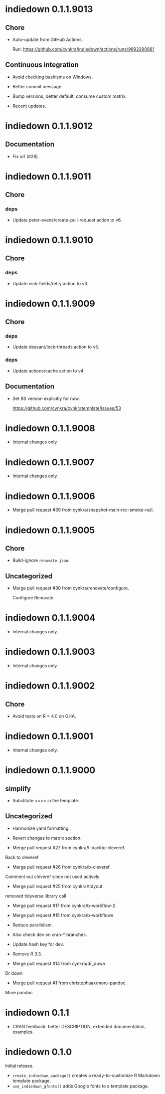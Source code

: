 <!-- NEWS.md is maintained by https://fledge.cynkra.com, contributors should not edit this file -->

# indiedown 0.1.1.9013

## Chore

- Auto-update from GitHub Actions.

  Run: https://github.com/cynkra/indiedown/actions/runs/9692290881

## Continuous integration

- Avoid checking bashisms on Windows.

- Better commit message.

- Bump versions, better default, consume custom matrix.

- Recent updates.


# indiedown 0.1.1.9012

## Documentation

- Fix url (#28).


# indiedown 0.1.1.9011

## Chore

### deps

- Update peter-evans/create-pull-request action to v6.


# indiedown 0.1.1.9010

## Chore

### deps

- Update nick-fields/retry action to v3.


# indiedown 0.1.1.9009

## Chore

### deps

- Update dessant/lock-threads action to v5.

### deps

- Update actions/cache action to v4.

## Documentation

- Set BS version explicitly for now.

  https://github.com/cynkra/cynkratemplate/issues/53


# indiedown 0.1.1.9008

- Internal changes only.


# indiedown 0.1.1.9007

- Internal changes only.


# indiedown 0.1.1.9006

- Merge pull request #39 from cynkra/snapshot-main-rcc-smoke-null.


# indiedown 0.1.1.9005

## Chore

- Build-ignore `renovate.json`.

## Uncategorized

- Merge pull request #30 from cynkra/renovate/configure.

  Configure Renovate


# indiedown 0.1.1.9004

- Internal changes only.


# indiedown 0.1.1.9003

- Internal changes only.


# indiedown 0.1.1.9002

## Chore

- Avoid tests on R \< 4.0 on GHA.


# indiedown 0.1.1.9001

- Internal changes only.


# indiedown 0.1.1.9000

## simplify

- Substitute <<>> in the template.

## Uncategorized

- Harmonize yaml formatting.

- Revert changes to matrix section.

- Merge pull request #27 from cynkra/f-backto-cleveref.

Back to cleveref

- Merge pull request #26 from cynkra/b-cleveref.

Comment out cleveref since not used actively

- Merge pull request #25 from cynkra/tidyout.

removed tidyverse library call 

- Merge pull request #17 from cynkra/b-workflow-2.



- Merge pull request #15 from cynkra/b-workflows.



- Reduce parallelism.

- Also check dev on cran-* branches.

- Update hash key for dev.

- Remove R 3.3.

- Merge pull request #14 from cynkra/dr_down.

Dr down

- Merge pull request #1 from christophsax/more-pandoc.

More pandoc


# indiedown 0.1.1

- CRAN feedback: better DESCRIPTION, extended documentation, examples.

# indiedown 0.1.0

Initial release.

- `create_indiedown_package()` creates a ready-to-customize R Markdown template package.
- `use_indiedown_gfonts()` adds Google fonts to a template package.
